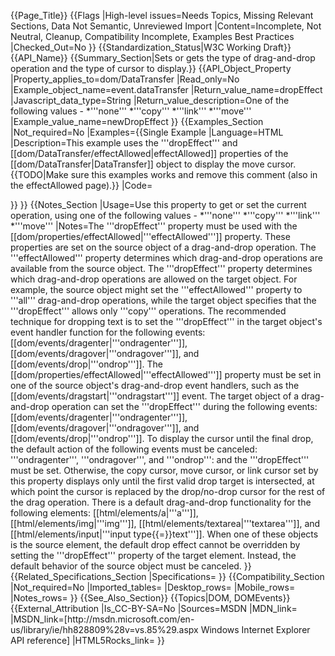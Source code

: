 {{Page_Title}}
{{Flags
|High-level issues=Needs Topics, Missing Relevant Sections, Data Not Semantic, Unreviewed Import
|Content=Incomplete, Not Neutral, Cleanup, Compatibility Incomplete, Examples Best Practices
|Checked_Out=No
}}
{{Standardization_Status|W3C Working Draft}}
{{API_Name}}
{{Summary_Section|Sets or gets the type of drag-and-drop operation and the type of cursor to display.}}
{{API_Object_Property
|Property_applies_to=dom/DataTransfer
|Read_only=No
|Example_object_name=event.dataTransfer
|Return_value_name=dropEffect
|Javascript_data_type=String
|Return_value_description=One of the following values -
*'''none'''
*'''copy'''
*'''link'''
*'''move'''
|Example_value_name=newDropEffect
}}
{{Examples_Section
|Not_required=No
|Examples={{Single Example
|Language=HTML
|Description=This example uses the '''dropEffect''' and [[dom/DataTransfer/effectAllowed|effectAllowed]] properties of the [[dom/DataTransfer|DataTransfer]] object to display the move cursor.
{{TODO|Make sure this examples works and remove this comment (also in the effectAllowed page).}}
|Code=<!doctype html>
<html>
 <body>
 </body>
</html>
}}
}}
{{Notes_Section
|Usage=Use this property to get or set the current operation, using one of the following values -
*'''none'''
*'''copy'''
*'''link'''
*'''move'''
|Notes=The '''dropEffect''' property must be used with the [[dom/properties/effectAllowed|'''effectAllowed''']] property. These properties are set on the source object of a drag-and-drop operation. The '''effectAllowed''' property determines which drag-and-drop operations are available from the source object. The '''dropEffect''' property determines which drag-and-drop operations are allowed on the target object. For example, the source object might set the '''effectAllowed''' property to '''all''' drag-and-drop operations, while the target object specifies that the '''dropEffect''' allows only '''copy''' operations.
The recommended technique for dropping text is to set the '''dropEffect''' in the target object's event handler function for the following events: [[dom/events/dragenter|'''ondragenter''']], [[dom/events/dragover|'''ondragover''']], and [[dom/events/drop|'''ondrop''']]. The [[dom/properties/effectAllowed|'''effectAllowed''']] property must be set in one of the source object's drag-and-drop event handlers, such as the [[dom/events/dragstart|'''ondragstart''']] event.
The target object of a drag-and-drop operation can set the '''dropEffect''' during the following events: [[dom/events/dragenter|'''ondragenter''']], [[dom/events/dragover|'''ondragover''']], and [[dom/events/drop|'''ondrop''']]. To display the cursor until the final drop, the default action of the following events must be canceled: '''ondragenter''', '''ondragover''', and '''ondrop''': and the '''dropEffect''' must be set. Otherwise, the copy cursor, move cursor, or link cursor set by this property displays only until the first valid drop target is intersected, at which point the cursor is replaced by the drop/no-drop cursor for the rest of the drag operation.
There is a default drag-and-drop functionality for the following elements: [[html/elements/a|'''a''']], [[html/elements/img|'''img''']], [[html/elements/textarea|'''textarea''']], and [[html/elements/input|'''input type{{=}}text''']]. When one of these objects is the source element, the default drop effect cannot be overridden by setting the '''dropEffect''' property of the target element. Instead, the default behavior of the source object must be canceled.
}}
{{Related_Specifications_Section
|Specifications=
}}
{{Compatibility_Section
|Not_required=No
|Imported_tables=
|Desktop_rows=
|Mobile_rows=
|Notes_rows=
}}
{{See_Also_Section}}
{{Topics|DOM, DOMEvents}}
{{External_Attribution
|Is_CC-BY-SA=No
|Sources=MSDN
|MDN_link=
|MSDN_link=[http://msdn.microsoft.com/en-us/library/ie/hh828809%28v=vs.85%29.aspx Windows Internet Explorer API reference]
|HTML5Rocks_link=
}}